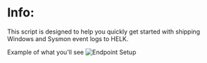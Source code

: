 # Info:
This script is designed to help you quickly get started with shipping Windows and Sysmon event logs to HELK.

Example of what you'll see
![Endpoint Setup](//main/Endpoints/EndPoint-Config.png "Example")
